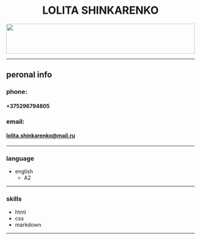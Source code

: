 <center>

# LOLITA SHINKARENKO
</center>
<img src="https://w-dog.ru/wallpapers/9/8/340487256661503.jpg" width="100%" height="80">


***
## peronal info
### phone:
#### +375296794805
### email:
#### lolita.shinkarenko@mail.ru
***
### language
*  english
   - A2
***
### skills
*  html
*  css
*  markdown

***
